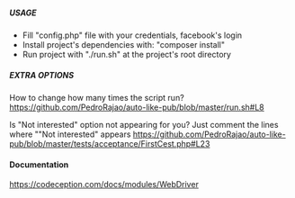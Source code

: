 ##### USAGE
- Fill "config.php" file with your credentials, facebook's login
- Install project's dependencies with: "composer install"
- Run project with  "./run.sh" at the project's root directory

##### EXTRA OPTIONS
How to change how many times the script run?<br>
https://github.com/PedroRajao/auto-like-pub/blob/master/run.sh#L8

Is "Not interested" option not appearing for you?
Just comment the lines where ""Not interested" appears
https://github.com/PedroRajao/auto-like-pub/blob/master/tests/acceptance/FirstCest.php#L23

#### Documentation
https://codeception.com/docs/modules/WebDriver
